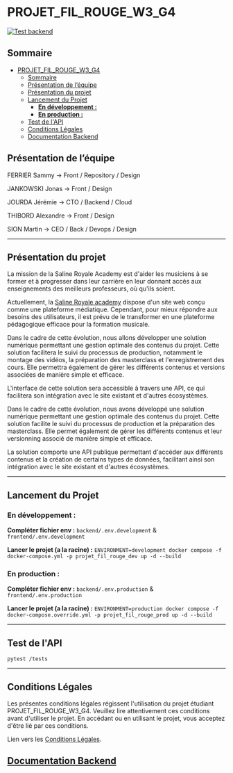 # PROJET_FIL_ROUGE_W3_G4

[![Test backend](https://github.com/Hetic-web3-g1/PROJET_FIL_ROUGE_W3_G4/actions/workflows/test-backend.yml/badge.svg)](https://github.com/Hetic-web3-g1/PROJET_FIL_ROUGE_W3_G4/actions/workflows/test-backend.yml)

## Sommaire

- [PROJET\_FIL\_ROUGE\_W3\_G4](#projet_fil_rouge_w3_g4)
  - [Sommaire](#sommaire)
  - [Présentation de l’équipe](#présentation-de-léquipe)
  - [Présentation du projet](#présentation-du-projet)
  - [Lancement du Projet](#lancement-du-projet)
    - [**En développement :**](#en-développement-)
    - [**En production :**](#en-production-)
  - [Test de l'API](#test-de-lapi)
  - [Conditions Légales](#conditions-légales)
  - [Documentation Backend](#documentation-backend)

## Présentation de l’équipe

FERRIER Sammy → Front / Repository / Design

JANKOWSKI Jonas → Front / Design

JOURDA Jérémie → CTO / Backend / Cloud

THIBORD Alexandre → Front / Design

SION Martin → CEO / Back / Devops / Design

---

## Présentation du projet

La mission de la Saline Royale Academy est d'aider les musiciens à se former et à progresser dans leur carrière en leur donnant accès aux enseignements des meilleurs professeurs, où qu'ils soient.

Actuellement, la [Saline Royale academy](https://www.salineacademy.com/) dispose d'un site web conçu comme une plateforme médiatique. Cependant, pour mieux répondre aux besoins des utilisateurs, il est prévu de le transformer en une plateforme pédagogique efficace pour la formation musicale.

Dans le cadre de cette évolution, nous allons développer une solution numérique permettant une gestion optimale des contenus du projet. Cette solution facilitera le suivi du processus de production, notamment le montage des vidéos, la préparation des masterclass et l'enregistrement des cours. Elle permettra également de gérer les différents contenus et versions associées de manière simple et efficace.

L'interface de cette solution sera accessible à travers une API, ce qui facilitera son intégration avec le site existant et d'autres écosystèmes.

Dans le cadre de cette évolution, nous avons développé une solution numérique permettant une gestion optimale des contenus du projet. Cette solution facilite le suivi du processus de production et la préparation des masterclass. Elle permet également de gérer les différents contenus et leur versionning associé de manière simple et efficace.

La solution comporte une API publique permettant d'accéder aux différents contenus et la création de certains types de données, facilitant ainsi son intégration avec le site existant et d'autres écosystèmes.

---

## Lancement du Projet

### **En développement :**

**Compléter fichier env :**
`backend/.env.development` & `frontend/.env.development`

**Lancer le projet (a la racine) :**
`ENVIRONMENT=development docker compose -f docker-compose.yml -p projet_fil_rouge_dev up -d --build`

### **En production :**

**Compléter fichier env :** `backend/.env.production` & `frontend/.env.production`	

**Lancer le projet (a la racine) :** `ENVIRONMENT=production docker compose -f docker-compose.override.yml -p projet_fil_rouge_prod up -d --build`

---

## Test de l'API

`pytest /tests`

---

## Conditions Légales

Les présentes conditions légales régissent l'utilisation du projet étudiant PROJET_FIL_ROUGE_W3_G4. Veuillez lire attentivement ces conditions avant d'utiliser le projet. En accédant ou en utilisant le projet, vous acceptez d'être lié par ces conditions.

Lien vers les [Conditions Légales](.readme/conditions_legales.md).

## [Documentation Backend](.readme/backend.md)